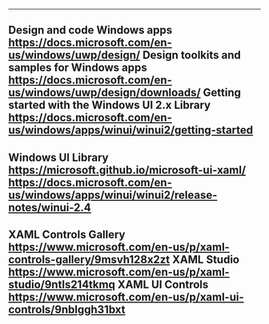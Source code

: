 ------------------------------------------------------------------------------------------------------------------------
Design and code Windows apps
https://docs.microsoft.com/en-us/windows/uwp/design/
Design toolkits and samples for Windows apps
https://docs.microsoft.com/en-us/windows/uwp/design/downloads/
Getting started with the Windows UI 2.x Library
https://docs.microsoft.com/en-us/windows/apps/winui/winui2/getting-started
------------------------------------------------------------------------------------------------------------------------
Windows UI Library
https://microsoft.github.io/microsoft-ui-xaml/
https://docs.microsoft.com/en-us/windows/apps/winui/winui2/release-notes/winui-2.4
------------------------------------------------------------------------------------------------------------------------
XAML Controls Gallery
https://www.microsoft.com/en-us/p/xaml-controls-gallery/9msvh128x2zt
XAML Studio
https://www.microsoft.com/en-us/p/xaml-studio/9ntls214tkmq
XAML UI Controls
https://www.microsoft.com/en-us/p/xaml-ui-controls/9nblggh31bxt
------------------------------------------------------------------------------------------------------------------------
